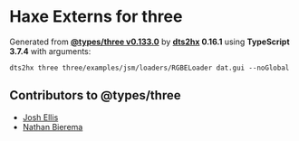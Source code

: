 # Haxe Externs for three

Generated from **[@types/three v0.133.0](https://github.com/DefinitelyTyped/DefinitelyTyped/tree/master/types/three)** by **[dts2hx](https://github.com/haxiomic/dts2hx) 0.16.1** using **TypeScript 3.7.4** with arguments:

	dts2hx three three/examples/jsm/loaders/RGBELoader dat.gui --noGlobal

## Contributors to @types/three
- [Josh Ellis](https://github.com/joshuaellis)
- [Nathan Bierema](https://github.com/Methuselah96)